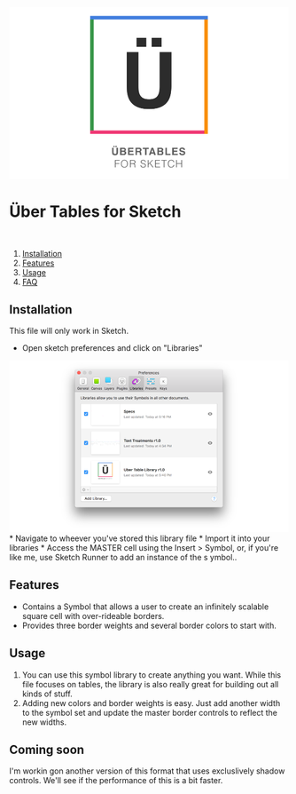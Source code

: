 <img src="./Assets/readme_header.png">

<br />

# Über Tables for Sketch

<br />

1. [Installation](#installation)
1. [Features](#features)
1. [Usage](#usage)
1. [FAQ](#faq)

## Installation
This file will only work in Sketch. 
* Open sketch preferences and click on "Libraries"
<img src="./Assets/libraries_screen.png">
<br />
* Navigate to wheever you've stored this library file
* Import it into your libraries
* Access the MASTER cell using the Insert > Symbol, or, if you're like me, use Sketch Runner to add an instance of the s ymbol.. 

## Features
* Contains a Symbol that allows a user to create an infinitely scalable square cell with over-rideable borders.
* Provides three border weights and several border colors to start with.


## Usage
1. You can use this symbol library to create anything you want. While this file focuses on tables, the library is also really great for building out all kinds of stuff. 
2. Adding new colors and border weights is easy. Just add another width to the symbol set and update the master border controls to reflect the new widths.

## Coming soon
I'm workin gon another version of this format that uses excluslively shadow controls. We'll see if the performance of this is a bit faster. 
